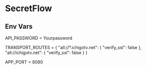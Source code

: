 # SecretFlow
## Env Vars
API_PASSWORD = Yourpassword


TRANSPORT_ROUTES = {
    "all://*.ichigotv.net": {
        "verify_ssl": false
    },
    "all://ichigotv.net": {
        "verify_ssl": false
    }
}

APP_PORT = 8080
